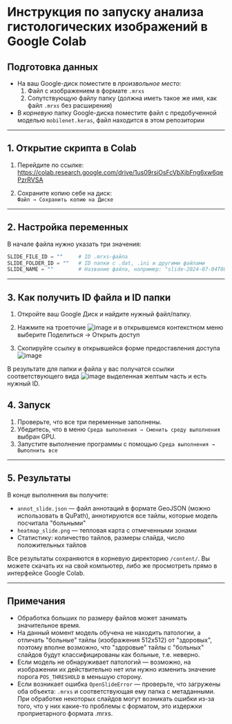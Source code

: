 # Инструкция по запуску анализа гистологических изображений в Google Colab

## Подготовка данных

- На ваш Google-диск поместите в *произвольное место*:
  1. Файл с изображением в формате `.mrxs`
  2. Сопутствующую файлу папку (должна иметь такое же имя, как файл `.mrxs` без расширения)
- В *корневую* папку Google-диска поместите файл с предобученной моделью `mobilenet.keras`, файл находится в этом репозитории

---

## 1. Открытие скрипта в Colab

1. Перейдите по ссылке:  
   https://colab.research.google.com/drive/1us09rsiOsFcVbXjbFng6xw6qePzrRVSA

2. Сохраните копию себе на диск:  
   `Файл → Сохранить копию на Диске`

---

## 2. Настройка переменных

В начале файла нужно указать три значения:

```python
SLIDE_FILE_ID = ""     # ID .mrxs-файла
SLIDE_FOLDER_ID = ""   # ID папки с .dat, .ini и другими файлами
SLIDE_NAME = ""        # Название файла, например: "slide-2024-07-04T08-38-39-R7-S15.mrxs"
```

---

## 3. Как получить ID файла и ID папки

1. Откройте ваш Google Диск и найдите нужный файл/папку.
2. Нажмите на троеточие
![image](https://github.com/user-attachments/assets/adbbd461-83f4-4896-9896-f3fa52528348)
и в открывшемся контекстном меню выберите Поделиться -> Открыть доступ


3. Скопируйте ссылку в открывшейся форме предоставления доступа
![image](https://github.com/user-attachments/assets/d20d52e2-424b-479a-87e1-169ec556aa08)

В результате для папки и файла у вас получатся ссылки соответствующего вида
![image](https://github.com/user-attachments/assets/a676e74b-4e0b-4c4d-aecd-a219f5b61502)
выделенная желтым часть и есть нужный ID.
## 4. Запуск

1. Проверьте, что все три переменные заполнены.
2. Убедитесь, что в меню `Среда выполнения → Сменить среду выполнения` выбран GPU.
3. Запустите выполнение программы с помощью `Среда выполнения → Выполнить все`

---

## 5. Результаты

В конце выполнения вы получите:

- `annot_slide.json` — файл аннотаций в формате GeoJSON (можно использовать в QuPath), аннотируются все тайлы, которые модель посчитала "больными"
- `heatmap_slide.png` — тепловая карта с отмеченными зонами
- Статистику: количество тайлов, размеры слайда, число положительных тайлов

Все результаты сохраняются в корневую директорию `/content/`. Вы можете скачать их на свой компьютер, либо же просмотреть прямо в интерфейсе Google Colab.

---

## Примечания
- Обработка больших по размеру файлов может занимать значительное время.
- На данный момент модель обучена не находить патологии, а отличать "больные" тайлы (изображения 512x512) от "здоровых", поэтому вполне возможно, что "здоровые" тайлы с "больных" слайдов будут классифицированы как больные, т.е. неверно.
- Если модель не обнаруживает патологий — возможно, на изображении их действительно нет или нужно изменить значение порога `POS_THRESHOLD` в меньшую сторону.
- Если возникает ошибка `OpenSlideError` — проверьте, что загружены оба объекта: `.mrxs` и соответствующая ему папка с метаданными. При обработке некоторых слайдов могут возникать ошибки из-за того, что у них какие-то проблемы с форматом, это издержки проприетарного формата .mrxs.
